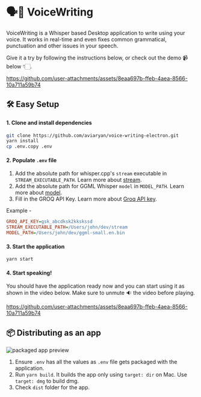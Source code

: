 # 🗣️📝 VoiceWriting

VoiceWriting is a Whisper based Desktop application to write using your voice.
It works in real-time and even fixes common grammatical, punctuation and other issues in your speech.

Give it a try by following the instructions below, or check out the demo 📹 below 👇🏻.

https://github.com/user-attachments/assets/8eaa697b-ffeb-4aea-8566-10a711a59b74

## 🛠️ Easy Setup

#### 1. Clone and install dependencies

```sh
git clone https://github.com/aviaryan/voice-writing-electron.git
yarn install
cp .env.copy .env
```

#### 2. Populate `.env` file

1. Add the absolute path for whisper.cpp's `stream` executable in `STREAM_EXECUTABLE_PATH`. Learn more about [stream](docs/DEPENDENCIES.md#stream).
2. Add the absolute path for GGML Whisper `model` in `MODEL_PATH`. Learn more about [model](docs/DEPENDENCIES.md#model).
3. Fill in the GROQ API Key. Learn more about [Groq API key](docs/DEPENDENCIES.md#groq).

Example -

```ini
GROQ_API_KEY=gsk_abcdksk2kkskssd
STREAM_EXECUTABLE_PATH=/Users/john/dev/stream
MODEL_PATH=/Users/john/dev/ggml-small.en.bin
```

#### 3. Start the application

```sh
yarn start
```

#### 4. Start speaking!

You should have the application ready now and you can start using it as shown in the video below. Make sure to unmute 🔉 the video before playing.

https://github.com/user-attachments/assets/8eaa697b-ffeb-4aea-8566-10a711a59b74


## 📦 Distributing as an app

![packaged app preview](https://github.com/user-attachments/assets/90ae73c6-e5ba-46e6-8224-8b3e92e26b27)

1. Ensure `.env` has all the values as `.env` file gets packaged with the application.
2. Run `yarn build`. It builds the app only using `target: dir` on Mac. Use `target: dmg` to build dmg.
3. Check `dist` folder for the app.
